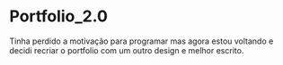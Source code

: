 # Portfolio_2.0
Tinha perdido a motivação para programar mas agora estou voltando e decidi recriar o portfolio com um outro design e melhor escrito.
